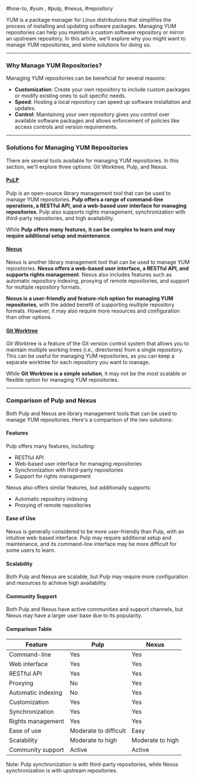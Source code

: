 #how-to, #yum , #pulp, #nexus, #repository

YUM is a package manager for Linux distributions that simplifies the process of installing and updating software packages. Managing YUM repositories can help you maintain a custom software repository or mirror an upstream repository. In this article, we'll explore why you might want to manage YUM repositories, and some solutions for doing so.

---

### Why Manage YUM Repositories?

Managing YUM repositories can be beneficial for several reasons:
* **Customization**: Create your own repository to include custom packages or modify existing ones to suit specific needs.
* **Speed**: Hosting a local repository can speed up software installation and updates.
* **Control**: Maintaining your own repository gives you control over available software packages and allows enforcement of policies like access controls and version requirements.

---

### Solutions for Managing YUM Repositories

There are several tools available for managing YUM repositories. In this section, we'll explore three options: Git Worktree, Pulp, and Nexus.

#### [PuLP](../todo/How%20to%20use%20PuLP.md)

Pulp is an open-source library management tool that can be used to manage YUM repositories. **Pulp offers a range of command-line operations, a RESTful API, and a web-based user interface for managing repositories**. Pulp also supports rights management, synchronization with third-party repositories, and high availability.

While **Pulp offers many features, it can be complex to learn and may require additional setup and maintenance**.

#### [Nexus](../todo/How%20to%20use%20Nexus.md)

Nexus is another library management tool that can be used to manage YUM repositories. **Nexus offers a web-based user interface, a RESTful API, and supports rights management**. Nexus also includes features such as automatic repository indexing, proxying of remote repositories, and support for multiple repository formats.

**Nexus is a user-friendly and feature-rich option for managing YUM repositories**, with the added benefit of supporting multiple repository formats. However, it may also require more resources and configuration than other options.

#### [Git Worktree](How%20to%20manage%20YUM%20Repository%20using%20Git.md)

Git Worktree is a feature of the Git version control system that allows you to maintain multiple working trees (i.e., directories) from a single repository. This can be useful for managing YUM repositories, as you can keep a separate worktree for each repository you want to manage.

While **Git Worktree is a simple solution**, it may not be the most scalable or flexible option for managing YUM repositories.

---

### Comparison of Pulp and Nexus

Both Pulp and Nexus are library management tools that can be used to manage YUM repositories. Here's a comparison of the two solutions:

#### Features

Pulp offers many features, including:

* RESTful API
* Web-based user interface for managing repositories
* Synchronization with third-party repositories
* Support for rights management

Nexus also offers similar features, but additionally supports:

* Automatic repository indexing
* Proxying of remote repositories

#### Ease of Use

Nexus is generally considered to be more user-friendly than Pulp, with an intuitive web-based interface. Pulp may require additional setup and maintenance, and its command-line interface may be more difficult for some users to learn.

#### Scalability
Both Pulp and Nexus are scalable, but Pulp may require more configuration and resources to achieve high availability.

#### Community Support
Both Pulp and Nexus have active communities and support channels, but Nexus may have a larger user base due to its popularity.

#### Comparison Table

| Feature            | Pulp                  | Nexus            |
| ------------------ | --------------------- | ---------------- |
| Command-line       | Yes                   | Yes              |
| Web interface      | Yes                   | Yes              |
| RESTful API        | Yes                   | Yes              |
| Proxying           | No                    | Yes              |
| Automatic indexing | No                    | Yes              |
| Customization      | Yes                   | Yes              |
| Synchronization    | Yes                   | Yes              |
| Rights management  | Yes                   | Yes              |
| Ease of use        | Moderate to difficult | Easy             |
| Scalability        | Moderate to high      | Moderate to high |
| Community support  | Active                | Active           |

Note: Pulp synchronization is with third-party repositories, while Nexus synchronization is with upstream repositories.
